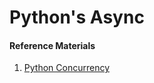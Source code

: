 # Python's Async 


#### Reference Materials
1. [Python Concurrency](https://python.hamel.dev/concurrency/)
